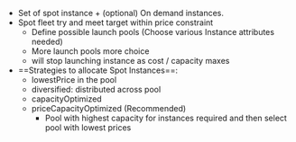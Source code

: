 - Set of spot instance + (optional) On demand instances.
- Spot fleet try and meet target within price constraint
	- Define possible launch pools (Choose various Instance attributes needed)
	- More launch pools more choice 
	- will stop launching instance as cost / capacity maxes
- ==Strategies to allocate Spot Instances==:
	- lowestPrice in the pool
	- diversified: distributed across pool
	- capacityOptimized 
	- priceCapacityOptimized (Recommended) 
		- Pool with highest capacity for instances required and then select pool with lowest prices